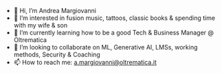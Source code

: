 - 👋 Hi, I’m Andrea Margiovanni
- 👀 I’m interested in fusion music, tattoos, classic books & spending time with my wife & son
- 🌱 I’m currently learning how to be a good Tech & Business Manager @ Oltrematica
- 💞️ I’m looking to collaborate on ML, Generative AI, LMSs, working methods, Security & Coaching
- 📫 How to reach me: [a.margiovanni@oltrematica.it](mailto:a.margiovanni@oltrematica.it)

